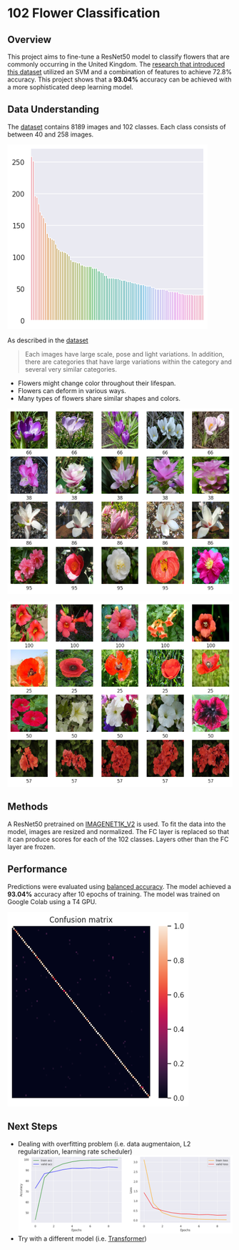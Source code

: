 # 102 Flower Classification

## Overview
This project aims to fine-tune a ResNet50 model to classify flowers that are commonly occurring in the United Kingdom. The [research that introduced this dataset](https://www.robots.ox.ac.uk/~vgg/publications/2008/Nilsback08/)  utilized an SVM and a combination of features to achieve 72.8% accuracy. This project shows that a **93.04%** accuracy can be achieved with a more sophisticated deep learning model.

## Data Understanding
The [dataset](https://www.robots.ox.ac.uk/~vgg/data/flowers/102/index.html) contains 8189 images and 102 classes. Each class consists of between 40 and 258 images.

![distribution](./src/class_distribution.png)

As described in the [dataset](https://www.robots.ox.ac.uk/~vgg/data/flowers/102/index.html)  
>Each images have large scale, pose and light variations. In addition, there are categories that have large variations within the category and several very similar categories.
- Flowers might change color throughout their lifespan.
- Flowers can deform in various ways.
- Many types of flowers share similar shapes and colors.

![lifespan](./src/class_image1.png)

![color](./src/class_image.png)

## Methods
A ResNet50 pretrained on [IMAGENET1K_V2](https://pytorch.org/vision/stable/models.html) is used. To fit the data into the model, images are resized and normalized. The FC layer is replaced so that it can produce scores for each of the 102 classes. Layers other than the FC layer are frozen.


## Performance
Predictions were evaluated using [balanced accuracy](https://scikit-learn.org/stable/modules/generated/sklearn.metrics.balanced_accuracy_score.html). The model achieved a **93.04%** accuracy after 10 epochs of training. The model was trained on Google Colab using a T4 GPU.

![cmat](./src/cmat.png)

## Next Steps
- Dealing with overfitting problem (i.e. data augmentaion, L2 regularization, learning rate scheduler)
![curve](./src/learning_curve.png)
- Try with a different model (i.e. [Transformer](https://paperswithcode.com/paper/escaping-the-big-data-paradigm-with-compact))
